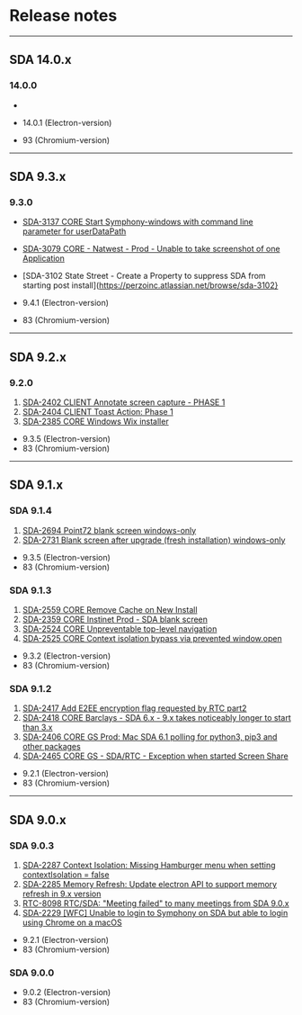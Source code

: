 # Release notes

---

## SDA 14.0.x

### 14.0.0

-

- 14.0.1 (Electron-version)
- 93 (Chromium-version)

---

## SDA 9.3.x

### 9.3.0

- [SDA-3137 CORE Start Symphony-windows with command line parameter for userDataPath](https://perzoinc.atlassian.net/browse/SDA-3137)
- [SDA-3079 CORE - Natwest - Prod - Unable to take screenshot of one Application](https://perzoinc.atlassian.net/browse/sda-3079)
- [SDA-3102 State Street - Create a Property to suppress SDA from starting post install](https://perzoinc.atlassian.net/browse/sda-3102}

- 9.4.1 (Electron-version)
- 83 (Chromium-version)

---

## SDA 9.2.x

### 9.2.0

1. [SDA-2402 CLIENT Annotate screen capture - PHASE 1](https://perzoinc.atlassian.net/browse/SDA-2402)
2. [SDA-2404 CLIENT Toast Action: Phase 1](https://perzoinc.atlassian.net/browse/SDA-2404)
3. [SDA-2385 CORE Windows Wix installer](https://perzoinc.atlassian.net/browse/SDA-2385)

- 9.3.5 (Electron-version)
- 83 (Chromium-version)

---

## SDA 9.1.x

### SDA 9.1.4

1. [SDA-2694 Point72 blank screen windows-only](https://perzoinc.atlassian.net/browse/SDA-2694)
2. [SDA-2731 Blank screen after upgrade (fresh installation) windows-only](https://perzoinc.atlassian.net/browse/SDA-2731)

- 9.3.5 (Electron-version)
- 83 (Chromium-version)

### SDA 9.1.3

1. [SDA-2559 CORE Remove Cache on New Install](https://perzoinc.atlassian.net/browse/SDA-2559)
2. [SDA-2359 CORE Instinet Prod - SDA blank screen](https://perzoinc.atlassian.net/browse/SDA-2359)
3. [SDA-2524 CORE Unpreventable top-level navigation](https://perzoinc.atlassian.net/browse/SDA-2524)
4. [SDA-2525 CORE Context isolation bypass via prevented window.open](https://perzoinc.atlassian.net/browse/SDA-2525)

- 9.3.2 (Electron-version)
- 83 (Chromium-version)

### SDA 9.1.2

1. [SDA-2417 Add E2EE encryption flag requested by RTC part2](https://perzoinc.atlassian.net/browse/SDA-2417)
2. [SDA-2418 CORE Barclays - SDA 6.x - 9.x takes noticeably longer to start than 3.x](https://perzoinc.atlassian.net/browse/SDA-2418)
3. [SDA-2406 CORE GS Prod: Mac SDA 6.1 polling for python3, pip3 and other packages](https://perzoinc.atlassian.net/browse/SDA-2406)
4. [SDA-2465 CORE GS - SDA/RTC - Exception when started Screen Share](https://perzoinc.atlassian.net/browse/SDA-2465)

- 9.2.1 (Electron-version)
- 83 (Chromium-version)

---

## SDA 9.0.x

### SDA 9.0.3

1. [SDA-2287 Context Isolation: Missing Hamburger menu when setting contextIsolation = false](https://perzoinc.atlassian.net/browse/SDA-2287)
2. [SDA-2285 Memory Refresh: Update electron API to support memory refresh in 9.x version](https://perzoinc.atlassian.net/browse/SDA-2285)
3. [RTC-8098 RTC/SDA: "Meeting failed" to many meetings from SDA 9.0.x](https://perzoinc.atlassian.net/browse/RTC-8098)
4. [SDA-2229 [WFC] Unable to login to Symphony on SDA but able to login using Chrome on a macOS](https://perzoinc.atlassian.net/browse/SDA-2229)

- 9.2.1 (Electron-version)
- 83 (Chromium-version)

### SDA 9.0.0

- 9.0.2 (Electron-version)
- 83 (Chromium-version)

